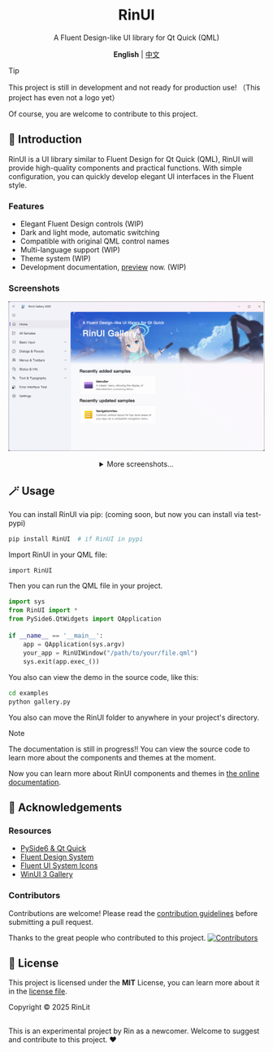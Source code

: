 <div align="center">
<h1>RinUI</h1>
<p>A Fluent Design-like UI library for Qt Quick (QML)</p>

**English** | [中文](./docs/README_zhCN.MD)

</div>

> [!TIP]
> This project is still in development and not ready for production use! （This project has even not a logo yet）
> 
> Of course, you are welcome to contribute to this project.

## 📄 Introduction

RinUI is a UI library similar to Fluent Design for Qt Quick (QML), RinUI will provide high-quality components and practical functions. 
With simple configuration, you can quickly develop elegant UI interfaces in the Fluent style.

### Features
* Elegant Fluent Design controls (WIP)
* Dark and light mode, automatic switching
* Compatible with original QML control names
* Multi-language support (WIP)
* Theme system (WIP)
* Development documentation, [preview](https://ui.rinlit.cn/) now. (WIP)

### Screenshots
![Screenshot 1](/docs/img/shot_1.png)

<details style="text-align: center">
<summary>More screenshots...</summary>

![img.png](/docs/img/img.png)
![img_1.png](/docs/img/img_1.png)
![img_2.png](/docs/img/img_2.png)
![img_3.png](/docs/img/img_3.png)
</details>

## 🪄 Usage

You can install RinUI via pip: (coming soon, but now you can install via test-pypi)
```bash
pip install RinUI  # if RinUI in pypi
```

Import RinUI in your QML file:
```qmllang
import RinUI
```
Then you can run the QML file in your project.
```python
import sys
from RinUI import *
from PySide6.QtWidgets import QApplication

if __name__ == '__main__':
    app = QApplication(sys.argv)
    your_app = RinUIWindow("/path/to/your/file.qml")
    sys.exit(app.exec_())
```

You also can view the demo in the source code, like this:
```bash
cd examples
python gallery.py
```

You also can move the RinUI folder to anywhere in your project's directory.

> [!NOTE]
> The documentation is still in progress!!
> You can view the source code to learn more about the components and themes at the moment.

Now you can learn more about RinUI components and themes in [the online documentation](https://ui.rinlit.cn/).

## 🙌 Acknowledgements
### Resources
- [PySide6 & Qt Quick](https://www.qt.io/)
- [Fluent Design System](https://fluent2.microsoft.design/)
- [Fluent UI System Icons](https://github.com/microsoft/fluentui-system-icons/)
- [WinUI 3 Gallery](https://github.com/microsoft/WinUI-Gallery)

### Contributors
Contributions are welcome! Please read the [contribution guidelines](./CONTRIBUTING.md) before submitting a pull request.

Thanks to the great people who contributed to this project.
[![Contributors](http://contrib.nn.ci/api?repo=rinlit-233-shiroko/Rin-UI)](https://github.com/RinLit-233-shiroko/Rin-UI/graphs/contributors)

## 📜 License
This project is licensed under the **MIT** License, you can learn more about it in the [license file](./LICENSE).

Copyright © 2025 RinLit

##

This is an experimental project by Rin as a newcomer. Welcome to suggest and contribute to this project. ❤️
